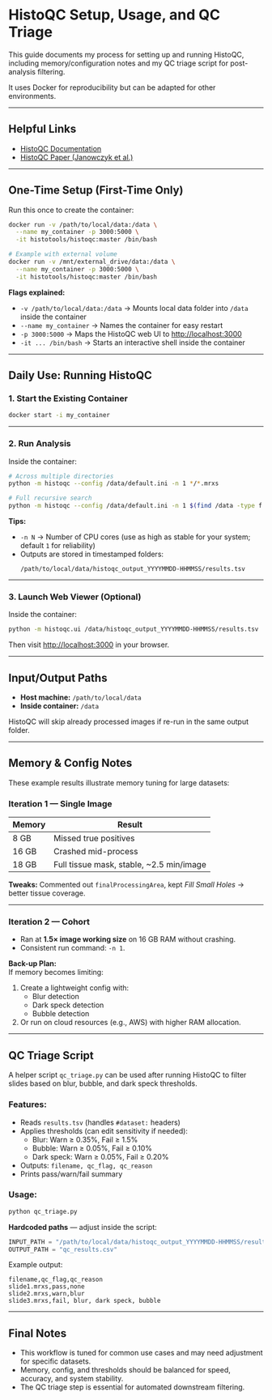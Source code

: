 # HistoQC Setup, Usage, and QC Triage

This guide documents my process for setting up and running HistoQC, including memory/configuration notes and my QC triage script for post-analysis filtering.  

It uses Docker for reproducibility but can be adapted for other environments.

---

## Helpful Links

- [HistoQC Documentation](https://github.com/choosehappy/HistoQC/wiki)  
- [HistoQC Paper (Janowczyk et al.)](https://andrewjanowczyk.com/wp-content/uploads/2019/04/HistoQC_w_supplemental.pdf)

---

## One-Time Setup (First-Time Only)

Run this once to create the container:

```bash
docker run -v /path/to/local/data:/data \
  --name my_container -p 3000:5000 \
  -it histotools/histoqc:master /bin/bash

# Example with external volume
docker run -v /mnt/external_drive/data:/data \
  --name my_container -p 3000:5000 \
  -it histotools/histoqc:master /bin/bash
```

**Flags explained:**
- `-v /path/to/local/data:/data` → Mounts local data folder into `/data` inside the container  
- `--name my_container` → Names the container for easy restart  
- `-p 3000:5000` → Maps the HistoQC web UI to [http://localhost:3000](http://localhost:3000/)  
- `-it ... /bin/bash` → Starts an interactive shell inside the container  

---

## Daily Use: Running HistoQC

### 1. Start the Existing Container

```bash
docker start -i my_container
```

---

### 2. Run Analysis

Inside the container:

```bash
# Across multiple directories
python -m histoqc --config /data/default.ini -n 1 */*.mrxs

# Full recursive search
python -m histoqc --config /data/default.ini -n 1 $(find /data -type f -iname "*.mrxs")
```

**Tips:**
- `-n N` → Number of CPU cores (use as high as stable for your system; default `1` for reliability)  
- Outputs are stored in timestamped folders:
  ```
  /path/to/local/data/histoqc_output_YYYYMMDD-HHMMSS/results.tsv
  ```

---

### 3. Launch Web Viewer (Optional)

Inside the container:

```bash
python -m histoqc.ui /data/histoqc_output_YYYYMMDD-HHMMSS/results.tsv
```

Then visit [http://localhost:3000](http://localhost:3000/) in your browser.

---

## Input/Output Paths

- **Host machine:** `/path/to/local/data`  
- **Inside container:** `/data`  

HistoQC will skip already processed images if re-run in the same output folder.

---

## Memory & Config Notes

These example results illustrate memory tuning for large datasets:

### Iteration 1 — Single Image
| Memory | Result |
|--------|--------|
| 8 GB   | Missed true positives |
| 16 GB  | Crashed mid-process |
| 18 GB  | Full tissue mask, stable, ~2.5 min/image |

**Tweaks:** Commented out `finalProcessingArea`, kept *Fill Small Holes* → better tissue coverage.

---

### Iteration 2 — Cohort
- Ran at **1.5× image working size** on 16 GB RAM without crashing.  
- Consistent run command: `-n 1`.  

**Back-up Plan:**  
If memory becomes limiting:
1. Create a lightweight config with:
   - Blur detection  
   - Dark speck detection  
   - Bubble detection  
2. Or run on cloud resources (e.g., AWS) with higher RAM allocation.  

---

## QC Triage Script

A helper script `qc_triage.py` can be used after running HistoQC to filter slides based on blur, bubble, and dark speck thresholds.

### Features:
- Reads `results.tsv` (handles `#dataset:` headers)  
- Applies thresholds (can edit sensitivity if needed):  
  - Blur: Warn ≥ 0.35%, Fail ≥ 1.5%  
  - Bubble: Warn ≥ 0.05%, Fail ≥ 0.10%  
  - Dark speck: Warn ≥ 0.05%, Fail ≥ 0.20%  
- Outputs: `filename, qc_flag, qc_reason`  
- Prints pass/warn/fail summary  

### Usage:

```bash
python qc_triage.py
```

**Hardcoded paths** — adjust inside the script:
```python
INPUT_PATH = "/path/to/local/data/histoqc_output_YYYYMMDD-HHMMSS/results.tsv"
OUTPUT_PATH = "qc_results.csv"
```

Example output:
```csv
filename,qc_flag,qc_reason
slide1.mrxs,pass,none
slide2.mrxs,warn,blur
slide3.mrxs,fail, blur, dark speck, bubble
```

---

## Final Notes
- This workflow is tuned for common use cases and may need adjustment for specific datasets.  
- Memory, config, and thresholds should be balanced for speed, accuracy, and system stability.  
- The QC triage step is essential for automated downstream filtering.  
